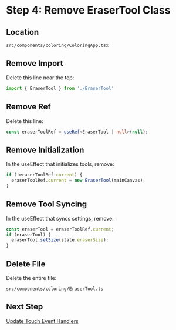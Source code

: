 # Step 4: Remove EraserTool Class

## Location
`src/components/coloring/ColoringApp.tsx`

## Remove Import
Delete this line near the top:
```typescript
import { EraserTool } from './EraserTool'
```

## Remove Ref
Delete this line:
```typescript
const eraserToolRef = useRef<EraserTool | null>(null);
```

## Remove Initialization
In the useEffect that initializes tools, remove:
```typescript
if (!eraserToolRef.current) {
  eraserToolRef.current = new EraserTool(mainCanvas);
}
```

## Remove Tool Syncing
In the useEffect that syncs settings, remove:
```typescript
const eraserTool = eraserToolRef.current;
if (eraserTool) {
  eraserTool.setSize(state.eraserSize);
}
```

## Delete File
Delete the entire file:
```
src/components/coloring/EraserTool.ts
```

## Next Step
[Update Touch Event Handlers](./eraser-step-5-touch-events.md)